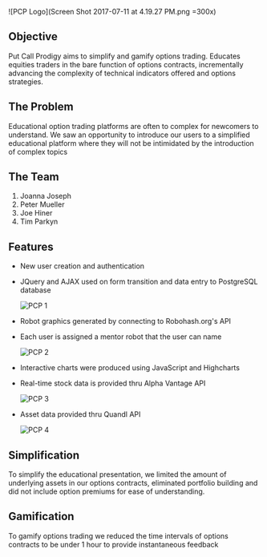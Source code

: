 ![PCP Logo](Screen Shot 2017-07-11 at 4.19.27 PM.png =300x)

## Objective
Put Call Prodigy  aims to simplify and gamify options trading. Educates equities traders in the bare function of options contracts, incrementally advancing the complexity of technical indicators offered and options strategies.

## The Problem
Educational option trading platforms are often to complex for newcomers to understand. We saw an opportunity to introduce our users to a simplified educational platform where they will not be intimidated by the introduction of complex topics


## The Team
1. Joanna Joseph
2. Peter Mueller
3. Joe Hiner
4. Tim Parkyn

## Features  
  * New user creation and authentication
  * JQuery and AJAX used on form transition and data entry to PostgreSQL database
   
    
    ![PCP 1](https://media.giphy.com/media/IZuw52ndvmZji/giphy.gif)  
    
  * Robot graphics generated by connecting to Robohash.org's API
  * Each user is assigned a mentor robot that the user can name  
    
    ![PCP 2](https://media.giphy.com/media/PJFVFhD3LVcfC/giphy.gif)  
  
  * Interactive charts were produced using JavaScript and Highcharts  
  * Real-time stock data is provided thru Alpha Vantage API 
  
    ![PCP 3](https://media.giphy.com/media/Jnpcnh9axGwCc/giphy.gif)  
    
  * Asset data provided thru Quandl API  
    
    ![PCP 4](https://media.giphy.com/media/KgARJu1iiwURG/giphy.gif)


## Simplification 
To simplify the educational presentation, we limited the amount of underlying assets in our options contracts, eliminated portfolio building and did not include option premiums for ease of understanding.

## Gamification
To gamify options trading we reduced the time intervals of options contracts to be under 1 hour to provide instantaneous feedback









